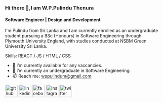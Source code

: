 ### Hi there 👋,I am W.P.Pulindu Thenura
#### Software Engineer | Design and Development

I'm Pulindu from Sri Lanka and I am currently enrolled as an undergraduate student pursuing a BSc (Honours) in Software Engineering through Plymouth University England, with studies conducted at NSBM Green University Sri Lanka.

Skills: REACT / JS / HTML / CSS

- 🔭 I’m currently available for any vaccancies.
- 🌱 I’m currently an undergraduate in Software Engineering. 
- 📫 Reach me: wppulindum@gmail.com 


[<img src='https://cdn.jsdelivr.net/npm/simple-icons@3.0.1/icons/github.svg' alt='github' height='40'>](https://github.com/wppthenura)  [<img src='https://cdn.jsdelivr.net/npm/simple-icons@3.0.1/icons/linkedin.svg' alt='linkedin' height='40'>](https://www.linkedin.com/in/W.P.PulinduThenura/)  [<img src='https://cdn.jsdelivr.net/npm/simple-icons@3.0.1/icons/facebook.svg' alt='facebook' height='40'>](https://www.facebook.com/PulinduThenura)  [<img src='https://cdn.jsdelivr.net/npm/simple-icons@3.0.1/icons/instagram.svg' alt='instagram' height='40'>](https://www.instagram.com/pulindu.thenura/)  [<img src='https://cdn.jsdelivr.net/npm/simple-icons@3.0.1/icons/twitter.svg' alt='twitter' height='40'>](https://twitter.com/ThenuraPulindu)   
